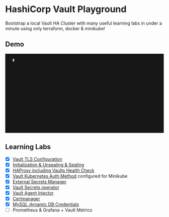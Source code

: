 # HashiCorp Vault Playground
Bootstrap a local Vault HA Cluster with many useful learning labs in under a minute using only terraform, docker & minikube!

## Demo
![demo](./assets/demo.gif)

## Learning Labs
* [x] [Vault TLS Configuration](https://falcosuessgott.github.io/hashicorp-vault-playground/vault/#tls)
* [x] [Initialization & Unsealing & Sealing](https://falcosuessgott.github.io/hashicorp-vault-playground/vault/)
* [x] [HAProxy including Vaults Health Check](https://falcosuessgott.github.io/hashicorp-vault-playground/haproxy/)
* [x] [Vault Kubernetes Auth Method](https://falcosuessgott.github.io/hashicorp-vault-playground/minikube/) configured for Minikube
* [x] [External Secrets Manager](https://falcosuessgott.github.io/hashicorp-vault-playground/esm/)
* [x] [Vault Secrets operator](https://falcosuessgott.github.io/hashicorp-vault-playground/vso/)
* [x] [Vault Agent Injector](https://falcosuessgott.github.io/hashicorp-vault-playground/vai/)
* [x] [Certmanager](https://falcosuessgott.github.io/hashicorp-vault-playground/cm/)
* [x] [MySQL dynamic DB Credentials](https://falcosuessgott.github.io/hashicorp-vault-playground/databases/)
* [ ] Prometheus & Grafana + Vault Metrics
